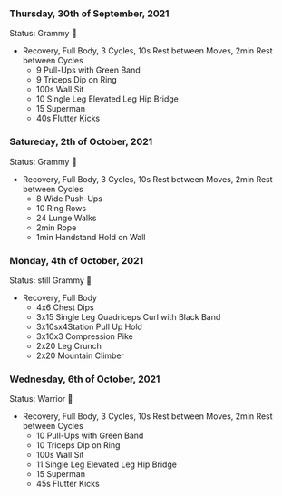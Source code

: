 ### Thursday, 30th of September, 2021
Status: Grammy 👵

- Recovery, Full Body, 3 Cycles, 10s Rest between Moves, 2min Rest between Cycles
    - 9 Pull-Ups with Green Band
    - 9 Triceps Dip on Ring
    - 100s Wall Sit
    - 10 Single Leg Elevated Leg Hip Bridge
    - 15 Superman
    - 40s Flutter Kicks

### Satureday, 2th of October, 2021
Status: Grammy 👵

- Recovery, Full Body, 3 Cycles, 10s Rest between Moves, 2min Rest between Cycles
    - 8 Wide Push-Ups
    - 10 Ring Rows
    - 24 Lunge Walks
    - 2min Rope
    - 1min Handstand Hold on Wall

### Monday, 4th of October, 2021
Status: still Grammy 👵

- Recovery, Full Body
    - 4x6 Chest Dips
    - 3x15 Single Leg Quadriceps Curl with Black Band
    - 3x10sx4Station Pull Up Hold
    - 3x10x3 Compression Pike
    - 2x20 Leg Crunch
    - 2x20 Mountain Climber

### Wednesday, 6th of October, 2021
Status: Warrior 💪

- Recovery, Full Body, 3 Cycles, 10s Rest between Moves, 2min Rest between Cycles
    - 10 Pull-Ups with Green Band
    - 10 Triceps Dip on Ring
    - 100s Wall Sit
    - 11 Single Leg Elevated Leg Hip Bridge
    - 15 Superman
    - 45s Flutter Kicks
